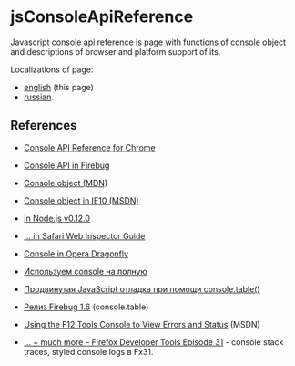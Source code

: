 # jsConsoleApiReference
Javascript console api reference is page with functions of console object and descriptions of browser and platform support of its.

Localizations of page:

* [english](readme.md) (this page)
* [russian](jsConsoleApiReference-ru.md).



## References

* <a href="https://developer.chrome.com/devtools/docs/console-api">Console API Reference for Chrome</a>
* <a href="https://getfirebug.com/wiki/index.php/Console_API">Console API in Firebug</a>
* <a href="https://developer.mozilla.org/en-US/docs/Web/API/Console">Console object (MDN)</a>
* <a href="https://msdn.microsoft.com/en-us/library/ie/hh772169%28v=vs.85%29.aspx">Console object in IE10 (MSDN)</a>
* <a href="https://nodejs.org/api/console.html">in Node.js v0.12.0</a>
* <a href="https://developer.apple.com/library/mac/documentation/AppleApplications/Conceptual/Safari_Developer_Guide/Console/Console.html#//apple_ref/doc/uid/TP40007874-CH6-SW3">... in Safari Web Inspector Guide</a>
* <a href="http://www.opera.com/dragonfly/documentation/console/">Console in Opera Dragonfly</a>


* <a href="http://habrahabr.ru/post/114483/">Используем console на полную</a>
* <a href="http://habrahabr.ru/post/202394/">Продвинутая JavaScript отладка при помощи console.table()</a>
* <a href="http://habrahabr.ru/post/109046/">Релиз Firebug 1.6</a> (console.table)
* <a href="https://msdn.microsoft.com/library/gg589530">Using the F12 Tools Console to View Errors and Status</a> (MSDN)
* <a href="https://hacks.mozilla.org/2014/05/editable-box-model-multiple-selection-sublime-text-keys-much-more-firefox-developer-tools-episode-31/">... + much more – Firefox Developer Tools Episode 31</a> - console stack traces, styled console logs в Fx31.
